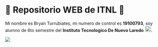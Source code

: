# 🔴 Repositorio WEB de ITNL 🔴   

Mi nombre es Bryan Turrubiates, mi numero de control es **19100793**, soy alumno de 6to semestre del **Instituto Tecnologico De Nuevo Laredo** <img  src = "https://github.githubassets.com/images/icons/emoji/octocat.png"
style= height:20px />.

<img  src = "https://code.recuweb.com/c/u/3a09f4cf991c32bd735fa06db67889e5/2018/08/how-to-become-a-web-developer.png"/>




